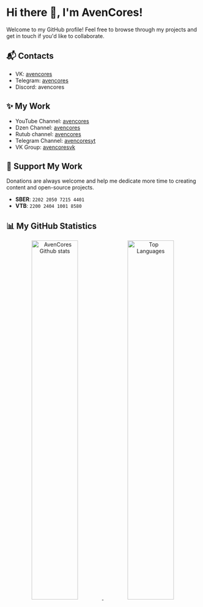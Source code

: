 # Hi there 👋, I'm AvenCores!

Welcome to my GitHub profile! Feel free to browse through my projects and get in touch if you'd like to collaborate.

## 📬 Contacts
- VK: [avencores](https://vk.com/avencores)
- Telegram: [avencores](https://t.me/avencores)
- Discord: avencores

## ✨ My Work
- YouTube Channel: [avencores](https://youtube.com/@avencores)
- Dzen Channel: [avencores](https://dzen.ru/avencores)
- Rutub channel: [avencores](https://rutube.ru/channel/34072414/)
- Telegram Channel: [avencoresyt](https://t.me/avencoresyt)
- VK Group: [avencoresvk](https://vk.com/avencoresvk)

## 💖 Support My Work
Donations are always welcome and help me dedicate more time to creating content and open-source projects.

- **SBER**: `2202 2050 7215 4401`
- **VTB**: `2200 2404 1001 8580`

## 📊 My GitHub Statistics

<div align="center">
    <a href="https://github.com/AvenCores">
        <img width="49%" src="https://github-readme-stats.vercel.app/api?username=AvenCores&show_icons=true&theme=dark&count_private=true" alt="AvenCores Github stats" />
    </a>
    <a href="https://github.com/AvenCores?tab=repositories">
        <img width="49%" src="https://github-readme-stats.anuraghazra1.vercel.app/api/top-langs/?username=AvenCores&theme=dark&hide_langs_below=0&title_color=FFF" alt="Top Languages" />
    </a>
</div>
